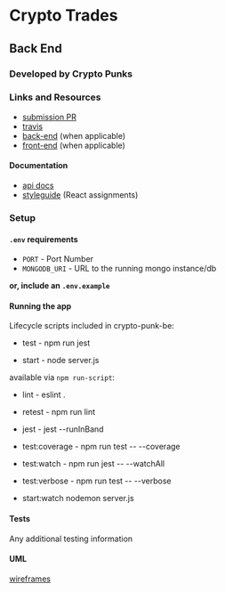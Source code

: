 # Crypto Trades

## Back End

### Developed by Crypto Punks

### Links and Resources
* [submission PR](http://xyz.com)
* [travis](http://xyz.com)
* [back-end](http://xyz.com) (when applicable)
* [front-end](http://xyz.com) (when applicable)

#### Documentation
* [api docs](https://docs.coincap.io/?version=latest)
* [styleguide](http://xyz.com) (React assignments)

### Setup
#### `.env` requirements
* `PORT` - Port Number
* `MONGODB_URI` - URL to the running mongo instance/db

**or, include an `.env.example`**

#### Running the app

Lifecycle scripts included in crypto-punk-be:

 * test -
    npm run jest

 * start -
    node server.js

available via `npm run-script`:

 * lint -
    eslint .

 * retest -
    npm run lint

 * jest -
    jest --runInBand

 * test:coverage -
    npm run test -- --coverage

 * test:watch -
    npm run jest -- --watchAll

 * test:verbose -
    npm run test -- --verbose

 * start:watch
    nodemon server.js
  
#### Tests
Any additional testing information

#### UML
[wireframes](assets/crypto-trades-wireframes.jpg)